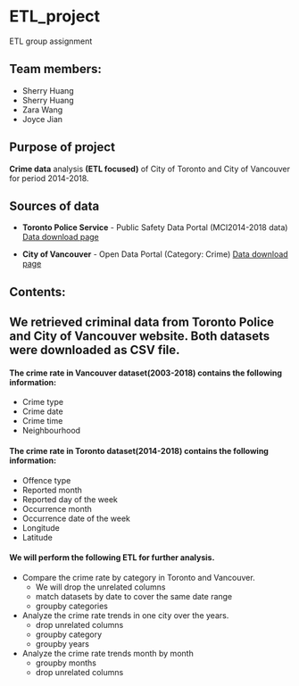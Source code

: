 # ETL_project
ETL group assignment

## Team members:
* Sherry Huang
* Sherry Huang
* Zara Wang
* Joyce Jian

## Purpose of project
__Crime data__ analysis __(ETL focused)__ of City of Toronto and City of Vancouver for period 2014-2018. 

## Sources of data
* __Toronto Police Service__ - Public Safety Data Portal (MCI2014-2018 data)
[Data download page](https://data.torontopolice.on.ca/datasets/98f7dde610b54b9081dfca80be453ac9_0)  
  
* __City of Vancouver__ - Open Data Portal (Category: Crime)
[Data download page](https://data.vancouver.ca/datacatalogue/crime-data-details.htm)  

## Contents:
## We retrieved criminal data from Toronto Police and City of Vancouver website. Both datasets were downloaded as CSV file.
#### The crime rate in Vancouver dataset(2003-2018) contains the following information:
- Crime type
- Crime date
- Crime time
- Neighbourhood
#### The crime rate in Toronto dataset(2014-2018) contains the following information:
- Offence type
- Reported month
- Reported day of the week
- Occurrence month
- Occurrence date of the week
- Longitude
- Latitude
#### We will perform the following ETL for further analysis.
* Compare the crime rate by category in Toronto and Vancouver.
    - We will drop the unrelated columns
    - match datasets by date to cover the same date range
    - groupby categories
* Analyze the crime rate trends in one city over the years.
    - drop unrelated columns
    - groupby category
    - groupby years
* Analyze the crime rate trends month by month
    - groupby months
    - drop unrelated columns
